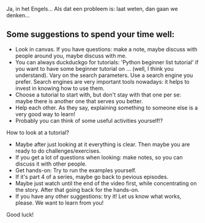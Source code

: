 Ja, in het Engels... Als dat een probleem is: laat weten, dan gaan we denken... 


## Some suggestions to spend your time well: 

- Look in canvas. If you have questions: make a note, maybe discuss with people around you, maybe discuss with me. 
- You can always duckduckgo for tutorials: 'Python beginner list tutorial' if you want to have some beginner tutorial on ... (well, I think you understand). Vary on the search parameters. Use a search engine you prefer. Search engines are very important tools nowadays: it helps to invest in knowing how to use them.   
- Choose a tutorial to start with, but don't stay with that one per se: maybe there is another one that serves you better. 
- Help each other. As they say, explaining something to someone else is a very good way to learn! 
- Probably you can think of some useful activities yourself!? 

How to look at a tutorial? 
- Maybe after just looking at it everything is clear. Then maybe you are ready to do challenges/exercises. 
- If you get a lot of questions when looking: make notes, so you can discuss it with other people. 
- Get hands-on: Try to run the examples yourself. 
- If it's part 4 of a series, maybe go back to pevious episodes. 
- Maybe just watch until  the end of the video first, while concentrating on the story. After that going back for the hands-on. 
- If you have any other suggestions: try it! Let us know what works, please. We want to learn from you! 

Good luck! 
